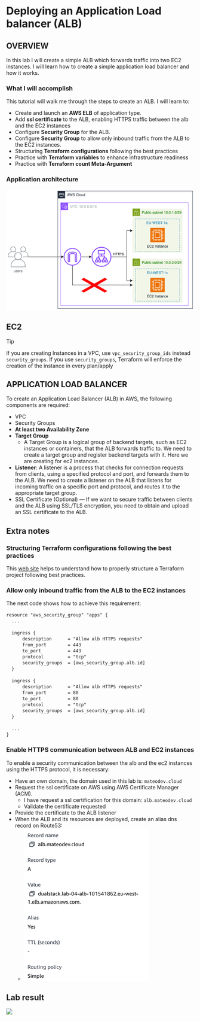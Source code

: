 # Deploying an Application Load balancer (ALB)

## OVERVIEW

In this lab I will create a simple ALB which forwards traffic into two EC2 instances.
I will learn how to create a simple application load balancer and how it works.

### What I will accomplish

This tutorial will walk me through the steps to create an ALB. I will learn to:

- Create and launch an **AWS ELB** of application type.
- Add **ssl certificate** to the ALB, enabling HTTPS traffic between the alb and the EC2 instances
- Configure **Security Group** for the ALB.
- Configure **Security Group** to allow only inbound traffic from the ALB to the EC2 instances.
- Structuring **Terraform configurations** following the best practices
- Practice with **Terraform variables** to enhance infrastructure readiness
- Practice with **Terraform count Meta-Argument**

### Application architecture       

![](/hands_on_4/resources/alb_architecture.png)

## EC2 

> [!TIP]
> If you are creating Instances in a VPC, use `vpc_security_group_ids` instead `security_groups`. If you use `security_groups`, Terraform will enforce the creation of the instance in every plan/apply

## APPLICATION LOAD BALANCER

To create an Application Load Balancer (ALB) in AWS, the following components are required:

- VPC
- Security Groups
- **At least two Availability Zone**
- **Target Group**
  - A Target Group is a logical group of backend targets, such as EC2 instances or containers, that the ALB forwards traffic to. We need to create a target group and register backend targets with it. Here we are creating for ec2 instances.
- **Listener**: A listener is a process that checks for connection requests from clients, using a specified protocol and port, and forwards them to the ALB. We need to create a listener on the ALB that listens for incoming traffic on a specific port and protocol, and routes it to the appropriate target group.
- SSL Certificate (Optional) — If we want to secure traffic between clients and the ALB using SSL/TLS encryption, you need to obtain and upload an SSL certificate to the ALB.

## Extra notes

### Structuring **Terraform configurations** following the best practices

This [web site](https://www.terraform-best-practices.com/examples/terraform/small-size-infrastructure) helps to understand how to properly structure a Terraform project following best practices.

### Allow only inbound traffic from the ALB to the EC2 instances

The next code shows how to achieve this requirement:

```
resource "aws_security_group" "apps" {
  ...

  ingress {
      description      = "Allow alb HTTPS requests"
      from_port        = 443
      to_port          = 443
      protocol         = "tcp"
      security_groups  = [aws_security_group.alb.id]
  }

  ingress {
      description      = "Allow alb HTTPS requests"
      from_port        = 80
      to_port          = 80
      protocol         = "tcp"
      security_groups  = [aws_security_group.alb.id]
  }

  ...
}
```

### Enable HTTPS communication between ALB and EC2 instances

To enable a security communication between the alb and the ec2 instances using the HTTPS protocol, it is necessary:

- Have an own domain, the domain used in this lab is: `mateodev.cloud`
- Request the ssl certificate on AWS using AWS Certificate Manager (ACM).
  - I have request a ssl certification for this domain: `alb.mateodev.cloud`
  - Validate the certificate requested
- Provide the certificate to the ALB listener
- When the ALB and its resources are deployed, create an alias dns record on Route53:
  - ![](/hands_on_4/resources/alias_dns_record.png)

## Lab result

![](https://github.com/keffren/aws_labs/assets/12472760/1fd3023b-9928-4e89-9563-236a94e63e50)
